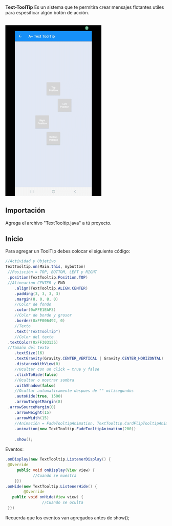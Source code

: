 </br><b>Text-ToolTip</b> Es un sistema que te permitira crear mensajes flotantes utiles para espesificar algún botón de acción.
    </br> </br>
 
<img src="./Preview/preview1.gif" width=300 title="Screen">

## Importación
 
Agrega el archivo "TextTooltip.java" a tú proyecto.

## Inicio

Para agregar un ToolTip debes colocar el siguiente código:

```java
//Actividad y Objetivo
TextTooltip.on(Main.this, mybutton)
 //Posisción = TOP, BOTTOM, LEFT y RIGHT
 .position(TextTooltip.Position.TOP)
 //Alineacion CENTER y END
	.align(TextTooltip.ALIGN.CENTER)
	.padding(3, 3, 3, 3)
	.margin(8, 0, 8, 0)
	//Color de fondo
	.color(0xFFE1EAF3)
	//Color de borde y grosor
	.border(0xFF006492, 0)
	//Texto
	.text("TextToolTip")
	//Color del texto 
 .textColor(0xFF303135)
 //Tamaño del texto
	.textSize(16)
	.textGravity(Gravity.CENTER_VERTICAL | Gravity.CENTER_HORIZONTAL)
	.distanceWithView(0)
	//Ocultar con un click = true y false
	.clickToHide(false)
	//Ocultar o mostrar sombra
	.withShadow(false)
	//Ocultar automaticamente despues de "" milisegundos
	.autoHide(true, 1500)
	.arrowTargetMargin(8)
 .arrowSourceMargin(0)
	.arrowHeight(15)
	.arrowWidth(15)
	//Animación = FadeTooltipAnimation, TextTooltip.CardFlipTooltipAnimation, TextTooltip.ZoomTooltipAnimation y TextTooltip.RotateTooltipAnimation + Tiempo de animación
	.animation(new TextTooltip.FadeTooltipAnimation(200))
	
	.show();
```

Eventos:

```java
.onDisplay(new TextTooltip.ListenerDisplay() {
 @Override
	 public void onDisplay(View view) {
			//Cuando se muestra				                 
	}})
.onHide(new TextTooltip.ListenerHide() {
		@Override
   public void onHide(View view) {
				//Cuando se oculta
 }})
 ```

 Recuerda que los eventos van agregados antes de show();
